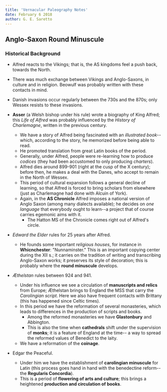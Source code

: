 ```yaml
---
title: 'Vernacular Paleography Notes'
date: February 6 2018
author: G. E. Saretto
---
```


## Anglo-Saxon Round Minuscule

### Historical Background

- Alfred reacts to the Vikings; that is, the AS kingdoms feel a push back, towards the North.

- There was much exchange between Vikings and Anglo-Saxons, in culture and in religion. Beowulf was probably written with these contacts in mind.

- Danish invasions occur regularly between the 730s and the 870s; only Wessex resists to these invasions.  

- __Asser__ (a Welsh bishop under his rule) wrote a biography of King Alfred; this _Life of Alfred_ was probably influenced by the _History of Charlemagne_, written in the previous century.
    - We have a story of Alfred being fascinated with an _illustrated book_--which, according to the story, he memorized before being able to read.
    - He promoted translation from great Latin books of the period.
    - Generally, under Alfred, people were re-learning how to produce _codices_ (they had been accustomed to only producing _charters_).
    - Alfred dies around 899-901 (right at the cusp of the X century); before then, he makes a deal with the Danes, who accept to remain in the North of Wessex.
    - This period of cultural expansion follows a general decline of learning, so that Alfred is forced to bring scholars from elsewhere (just as Charlemagne had done with Alcuin of York).
    - Again, in the __AS Chronicle__ Alfred imposes a national version of Anglo Saxon (among many dialects available); he decides on _one language_ that everybody ought to learn--a project that of course carries egemonic aims with it.
        - The Hatton MS of the Chronicle comes right out of Alfred's circle.

- _Edward the Elder_ rules for 25 years after Alfred.
    - He founds some important _religious houses_, for instance in __Whicnchester__: "Nunnaminster." This is an important copying center during the XII s.; it carries on the tradition of writing and transcribing Anglo-Saxon works; it preserves its style of decoration; this is probably where the __round minuscule__ develops.

- _Æthelstan_ rules between 924 and 941.
    - Under his influence we see a circulation of __manuscripts and relics__ from Europe; Æthelstan brings to England the MSS that carry the _Carolingian script_. Here we also have frequent contacts with Brittany (this has happened since Celtic times).
    - In this period we have the reformation of several monasteries, which leads to differences in the production of scripts and books.
        - Among the reformed monasteries we have __Glastonbury__ and Abbington.
        - This is also the time when __cathedrals__ shift under the supervision of __monks__; it is a feature of England at the time-- a way to spread the reformed values of Benedict to the laity.
    - We have a reformation of the __coinage__.

- Edgar the Peaceful.
    - Under him we have the establishment of __carolingian minuscule__ for Latin (this process goes hand in hand with the benedectine reform--the __Regularis Concordia__).
    - This is a period of __flowering of arts and culture__; this brings a heightened __production and circulation of books__.
